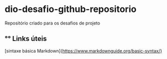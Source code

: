 # dio-desafio-github-repositorio
  Repositório criado para os desafios de projeto






##  °° Links úteis 
[sintaxe básica Markdown]{https://www.markdownguide.org/basic-syntax/}
